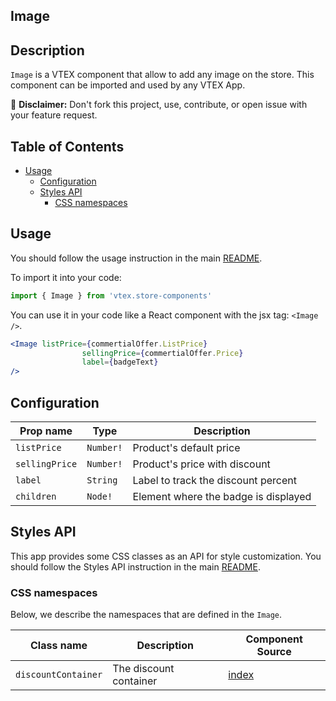 ## Image

## Description

`Image` is a VTEX component that allow to add any image on the store. This component can be imported and used by any VTEX App.

:loudspeaker: **Disclaimer:** Don't fork this project, use, contribute, or open issue with your feature request.

## Table of Contents
- [Usage](#usage)
  - [Configuration](#configuration)
  - [Styles API](#styles-api)
    - [CSS namespaces](#css-namespaces)

## Usage

You should follow the usage instruction in the main [README](https://github.com/vtex-apps/store-components/blob/master/README.md#usage).

To import it into your code:
```js
import { Image } from 'vtex.store-components'
```

You can use it in your code like a React component with the jsx tag: `<Image />`.
```jsx
<Image listPrice={commertialOffer.ListPrice}
                sellingPrice={commertialOffer.Price}
                label={badgeText}
/>
```

## Configuration

| Prop name              | Type       | Description                                                                 |
| ---------------------- | ---------- | --------------------------------------------------------------------------- |
| `listPrice`            | `Number!`  | Product's default price                                                     |
| `sellingPrice`         | `Number!`  | Product's price with discount                                               |
| `label`                | `String`   | Label to track the discount percent                                         |
| `children`             | `Node!`    | Element where the badge is displayed                                        |

## Styles API

This app provides some CSS classes as an API for style customization. You should follow the Styles API instruction in the main [README](https://github.com/vtex-apps/store-components/blob/master/README.md#styles-api).

### CSS namespaces
Below, we describe the namespaces that are defined in the `Image`.

Class name        | Description                    | Component Source        
----------------- | ------------------------------ | ------------------------
`discountContainer`| The discount container | [index](/react/components/Image/index.js) |
